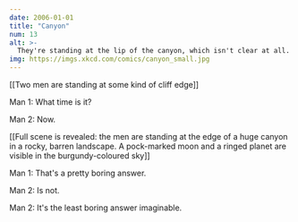 ```yaml
---
date: 2006-01-01
title: "Canyon"
num: 13
alt: >-
  They're standing at the lip of the canyon, which isn't clear at all.
img: https://imgs.xkcd.com/comics/canyon_small.jpg
---
```

[[Two men are standing at some kind of cliff edge]]

Man 1: What time is it?

Man 2: Now.

[[Full scene is revealed: the men are standing at the edge of a huge canyon in a rocky, barren landscape. A pock-marked moon and a ringed planet are visible in the burgundy-coloured sky]]

Man 1: That's a pretty boring answer.

Man 2: Is not.

Man 2: It's the least boring answer imaginable.


